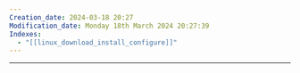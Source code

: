 ```yaml
---
Creation_date: 2024-03-18 20:27
Modification_date: Monday 18th March 2024 20:27:39
Indexes:
  - "[[linux_download_install_configure]]"
---
```


----




















